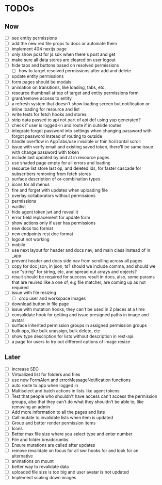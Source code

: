 # TODOs

## Now

- [ ] see entity permissions
- [ ] add the new red file props to docs or automate them
- [ ] implement 404 nextjs page
- [ ] only show post for js sdk when there's post and get
- [ ] make sure all data stores are cleared on user logout
- [ ] hide tabs and buttons based on resolved permissions
  - [ ] how to target resolved permissions after add and delete
- [ ] update entity permissions
- [ ] form pages should be modals
- [ ] animation on transitions, like loading, tabs, etc.
- [ ] resource thumbnail at top of target and entity permissions form
- [ ] grant/remove access to entity
- [ ] a refresh system that doesn't show loading screen but notification or inline loading for resource and list
- [ ] write tests for fetch hooks and stores
- [ ] strip data passed to api not part of api def using yup generated?
- [ ] check if user is logged-in and route if in outside routes
- [ ] integrate forgot password into settings when changing password with forgot password instead of routing to outside
- [ ] handle overflow in AppTabs/use invisible or thin horizontal scroll
- [ ] issue with verify email and existing saved token, there'll be same issue with change password with token
- [ ] include last updated by and at in resource pages
- [ ] use shaded page empty for all errors and loading
- [ ] resource list store last op, and deleted ids, for faster cascade for subscribers removing from fetch stores
- [ ] surface description of or-combination types
- [ ] icons for all menus
- [ ] fire and forget with updates when uploading file
- [ ] overlay collaborators without permissions
- [ ] permissions
- [ ] waitlist
- [ ] hide agent token jwt and reveal it
- [ ] error field replacement for update form
- [ ] show actions only if user has permissions
- [ ] new docs toc format
- [ ] new endpoints rest doc format
- [ ] logout not working
- [ ] mobile
- [ ] use next layout for header and docs nav, and main class instead of in \_app
- [ ] prevent header and docs side nav from scrolling across all pages
- [ ] copy for doc json, in json, ts? should we include comma, and should we use "string" for string, etc, and spread out arrays and objects?
- [ ] result should be required for success result in docs, also, some params that are reuired like a one of, e.g file matcher, are coming up as not required
- [ ] issue with file resizing
  - [ ] crop user and workspace images
- [ ] download button in file page
- [ ] issue with mutation hooks, they can't be used in 2 places at a time
- [ ] consolidate hook for getting and issue presigned paths in image and avatar
- [ ] surface inherited permission groups in assigned permission groups
- [ ] bulk ops, like bulk unassign, bulk delete, etc
- [ ] show type description for lists without description in rest-api
- [ ] a page for users to try out different options of image resize

## Later

- [ ] increase SEO
- [ ] Virtualized list for folders and files
- [ ] use new FormAlert and errorMessageNotification functions
- [ ] auto route to app when logged in
- [ ] Multiselect and batch actions in lists like agent tokens
- [ ] Test that people who shouldn't have access can't access the permission groups, also that they can't do what they shouldn't be able to, like removing an admin
- [ ] Add more information to all the pages and lists
- [ ] Call mutate to invalidate lists when item is updated
- [ ] Group and better render permission items
- [ ] Icons
- [ ] Better max file size where you select type and enter number
- [ ] File and folder breadcrumbs
- [ ] Ensure mutations are called after updates
- [ ] remove revalidate on focus for all swr hooks for and look for an alternative
- [ ] animations on mount
- [ ] better way to revalidate data
- [ ] uploaded file size is too big and user avatar is not updated
- [ ] Implement scaling down images
